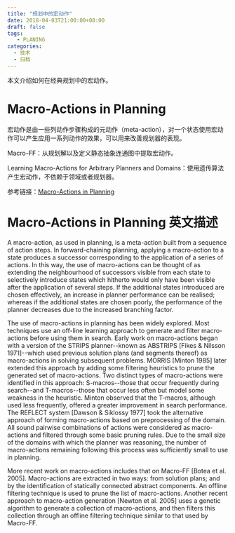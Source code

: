 ```yaml
---
title: "规划中的宏动作"
date: 2018-04-03T21:00:00+08:00
draft: false
tags: 
   - PLANING
categories:
  - 技术
  - 归档
---
```


本文介绍如何在经典规划中的宏动作。


<!--more-->

# Macro-Actions in Planning


宏动作是由一些列动作步骤构成的元动作（meta-action），对一个状态使用宏动作可以产生应用一系列动作的效果，可以用来改善规划器的表现。

Macro-FF：从规划解以及定义静态抽象连通图中提取宏动作。

Learning Macro-Actions for Arbitrary Planners and Domains：使用遗传算法产生宏动作，不依赖于领域或者规划器。

参考链接：[Macro-Actions in Planning](https://www.cs.cmu.edu/afs/cs/project/jair/pub/volume28/coles07a-html/node8.html)

# Macro-Actions in Planning 英文描述

A macro-action, as used in planning, is a meta-action built from a sequence of action steps. In forward-chaining planning, applying a macro-action to a state produces a successor corresponding to the application of a series of actions. In this way, the use of macro-actions can be thought of as extending the neighbourhood of successors visible from each state to selectively introduce states which hitherto would only have been visible after the application of several steps. If the additional states introduced are chosen effectively, an increase in planner performance can be realised; whereas if the additional states are chosen poorly, the performance of the planner decreases due to the increased branching factor.

The use of macro-actions in planning has been widely explored. Most techniques use an off-line learning approach to generate and filter macro-actions before using them in search. Early work on macro-actions began with a version of the STRIPS planner--known as ABSTRIPS [Fikes & Nilsson 1971]--which used previous solution plans (and segments thereof) as macro-actions in solving subsequent problems. MORRIS [Minton 1985] later extended this approach by adding some filtering heuristics to prune the generated set of macro-actions. Two distinct types of macro-actions were identified in this approach: S-macros--those that occur frequently during search--and T-macros--those that occur less often but model some weakness in the heuristic. Minton observed that the T-macros, although used less frequently, offered a greater improvement in search performance. The REFLECT system [Dawson & Siklossy 1977] took the alternative approach of forming macro-actions based on preprocessing of the domain. All sound pairwise combinations of actions were considered as macro-actions and filtered through some basic pruning rules. Due to the small size of the domains with which the planner was reasoning, the number of macro-actions remaining following this process was sufficiently small to use in planning.

More recent work on macro-actions includes that on Macro-FF [Botea et al. 2005]. Macro-actions are extracted in two ways: from solution plans; and by the identification of statically connected abstract components. An offline filtering technique is used to prune the list of macro-actions. Another recent approach to macro-action generation [Newton et al. 2005] uses a genetic algorithm to generate a collection of macro-actions, and then filters this collection through an offline filtering technique similar to that used by Macro-FF. 
